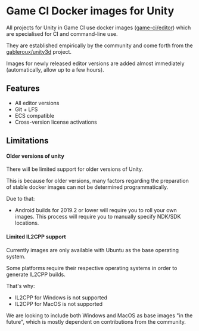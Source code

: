 # Game CI Docker images for Unity

All projects for Unity in Game CI use docker images
([game-ci/editor](https://github.com/game-ci/docker/))
which are specialised for CI and command-line use.

They are established empirically by the community
and come forth from the
[gableroux/unity3d](https://gitlab.com/gableroux/unity3d/)
project.

Images for newly released editor versions are added almost immediately (automatically, allow up to a few hours).

## Features

- All editor versions
- Git + LFS
- ECS compatible
- Cross-version license activations

## Limitations

#### Older versions of unity

There will be limited support for older versions of Unity.

This is because for older versions, many factors regarding the preparation of stable docker images can not be determined programmatically.

Due to that:

- Android builds for 2019.2 or lower will require you to roll your own images. This process will require you to manually specify NDK/SDK locations.

#### Limited IL2CPP support

Currently images are only available with Ubuntu as the base operating system.

Some platforms require their respective operating systems in order to generate IL2CPP builds.

That's why:

- IL2CPP for Windows is not supported
- IL2CPP for MacOS is not supported

We are looking to include both Windows and MacOS as base images "in the future", which is mostly dependent on contributions from the community.

